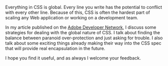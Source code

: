 <!--
{
  "layout": "article",
  "title": "CSS: Everything is Global and How to Deal With It",
  "date": "2013-03-25T20:21:57-07:00",
  "tags": [
    "Architecture",
    "CSS"
  ]
}
-->

Everything in CSS is global. Every line you write has the potential to conflict with every other line. Because of this, CSS is often the hardest part of scaling any Web application or working on a development team.

In my article published on the [Adobe Developer Network](http://www.adobe.com/devnet/html5/articles/css-everything-is-global-and-how-to-deal-with-it.html), I discuss some strategies for dealing with the global nature of CSS. I talk about finding the balance between paranoid over-protection and just asking for trouble. I also talk about some exciting things already making their way into the CSS spec that will provide real encapsulation in the future.

I hope you find it useful, and as always I welcome your feedback.